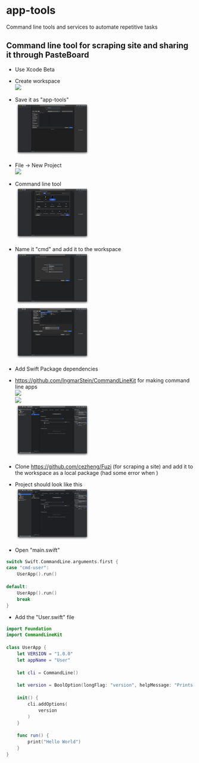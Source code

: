 # app-tools
Command line tools and services to automate repetitive tasks

## Command line tool for scraping site and sharing it through PasteBoard

- Use Xcode Beta

- Create workspace
<br /><img src="imgs/Screenshot%202019-06-21%20at%2013.46.46.png" width=200 />

- Save it as "app-tools"
<br /><img src="imgs/Screenshot%202019-06-21%20at%2013.47.05.png" width=200 />

- File -> New Project
<br /><img src="imgs/Screenshot%202019-06-21%20at%2014.04.06.png" width=200 /> 

- Command line tool
<br /><img src="imgs/Screenshot%202019-06-21%20at%2014.04.21.png" width=200 /> 

- Name it "cmd" and add it to the workspace
<br /><img src="imgs/Screenshot%202019-06-21%20at%2014.05.04.png" width=200 /> 
<br /><img src="imgs/Screenshot%202019-06-21%20at%2014.05.24.png" width=200 /> 

- Add Swift Package dependencies
- https://github.com/IngmarStein/CommandLineKit for making command line apps
<br /><img src="imgs/Screenshot%202019-06-21%20at%2014.27.06.png" width=200 /> 
<br /><img src="imgs/Screenshot%202019-06-21%20at%2014.27.27.png" width=200 /> 
<br /><img src="imgs/Screenshot%202019-06-21%20at%2014.27.47.png" width=200 /> 


- Clone https://github.com/cezheng/Fuzi (for scraping a site) and add it to the workspace as a local package (had some error when )
- Project should look like this
<br /><img src="imgs/Screenshot%202019-06-21%20at%2014.48.32.png" width=200 /> 

- Open "main.swift"
```swift
switch Swift.CommandLine.arguments.first {
case "cmd-user":
    UserApp().run()
    
default:
    UserApp().run()
    break
}
```

- Add the "User.swift" file
```swift
import Foundation
import CommandLineKit

class UserApp {
    let VERSION = "1.0.0"
    let appName = "User"

    let cli = CommandLine()

    let version = BoolOption(longFlag: "version", helpMessage: "Prints the version and exits")

    init() {
        cli.addOptions(
            version
        )
    }
    
    func run() {
        print("Hello World")
    }
}
```
